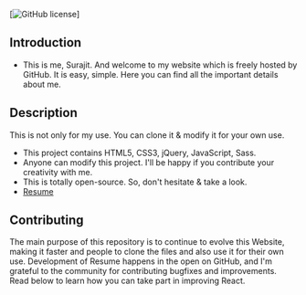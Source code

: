 [![GitHub license](https://img.shields.io/badge/license-MIT-blue.svg)]

## Introduction

* This is me, Surajit. And welcome to my website which is freely hosted by GitHub. It is easy, simple. Here you can find all the important details about me.
## Description

This is not only for my use. You can clone it & modify it for your own use.
* This project contains HTML5, CSS3, jQuery, JavaScript, Sass.
* Anyone can modify this project. I'll be happy if you contribute your creativity with me.
* This is totally open-source. So, don't hesitate & take a look.
* [Resume](surajithere.github.io/Resume)

## Contributing

The main purpose of this repository is to continue to evolve this Website, making it faster and people to clone the files and also use it for their own use. Development of Resume happens in the open on GitHub, and I'm grateful to the community for contributing bugfixes and improvements. Read below to learn how you can take part in improving React.